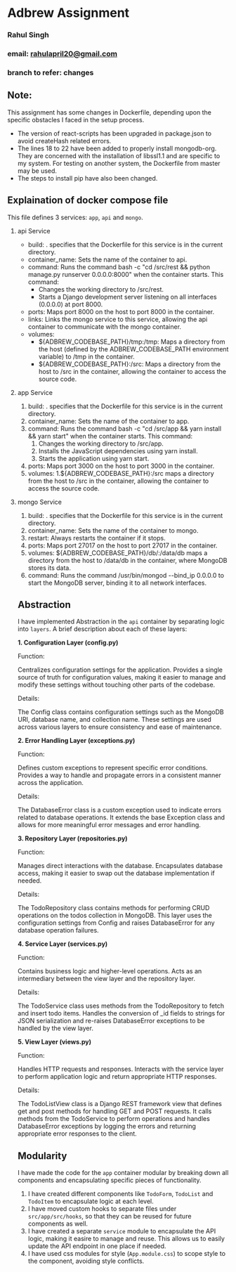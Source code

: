 # Adbrew Assignment

### Rahul Singh

### email: rahulapril20@gmail.com

### branch to refer: changes

## Note:

This assignment has some changes in Dockerfile, depending upon the specific obstacles I faced in the setup process.

<ul>
<li>The version of react-scripts has been upgraded in package.json to avoid createHash related errors.</li>
<li>The lines 18 to 22 have been added to properly install mongodb-org. They are concerned with the installation of libssl1.1 and are specific to my system. For testing on another system, the Dockerfile from master may be used.</li>
<li>The steps to install pip have also been changed.</li>
</ul>

## Explaination of docker compose file

This file defines 3 services: `app`, `api` and `mongo`.

1. api Service
   <ul>
    <li>build: . specifies that the Dockerfile for this service is in the current directory.</li>
    <li>container_name: Sets the name of the container to api.</li>
    <li>command: Runs the command bash -c "cd /src/rest && python manage.py runserver 0.0.0.0:8000" when the container starts. This command:<ul>
        <li>Changes the working directory to /src/rest.</li>
        <li>Starts a Django development server listening on all interfaces (0.0.0.0) at port 8000.</li></ul></li>
    <li>ports: Maps port 8000 on the host to port 8000 in the container.</li>
    <li>links: Links the mongo service to this service, allowing the api container to communicate with the mongo container.</li>
    <li>volumes:<ul>
        <li>${ADBREW_CODEBASE_PATH}/tmp:/tmp: Maps a directory from the host (defined by the ADBREW_CODEBASE_PATH environment variable) to /tmp in the container.</li>
        <li>${ADBREW_CODEBASE_PATH}:/src: Maps a directory from the host to /src in the container, allowing the container to access the source code.</li>
        </ul>
        </li>
        </ul>

2. app Service

   1. build: . specifies that the Dockerfile for this service is in the current directory.
   2. container_name: Sets the name of the container to app.
   3. command: Runs the command bash -c "cd /src/app && yarn install && yarn start" when the container starts. This command:
      1. Changes the working directory to /src/app.
      2. Installs the JavaScript dependencies using yarn install.
      3. Starts the application using yarn start.
   4. ports: Maps port 3000 on the host to port 3000 in the container.
   5. volumes: 1.${ADBREW_CODEBASE_PATH}:/src maps a directory from the host to /src in the container, allowing the container to access the source code.

3. mongo Service

   1. build: . specifies that the Dockerfile for this service is in the current directory.
   2. container_name: Sets the name of the container to mongo.
   3. restart: Always restarts the container if it stops.
   4. ports: Maps port 27017 on the host to port 27017 in the container.
   5. volumes: ${ADBREW_CODEBASE_PATH}/db/:/data/db maps a directory from the host to /data/db in the container, where MongoDB stores its data.
   6. command: Runs the command /usr/bin/mongod --bind_ip 0.0.0.0 to start the MongoDB server, binding it to all network interfaces.

   ## Abstraction

   I have implemented Abstraction in the `api` container by separating logic into `layers`. A brief description about each of these layers:

   <b>1. Configuration Layer (config.py)</b>

   Function:

   Centralizes configuration settings for the application.
   Provides a single source of truth for configuration values, making it easier to manage and modify these settings without touching other parts of the codebase.

   Details:

   The Config class contains configuration settings such as the MongoDB URI, database name, and collection name. These settings are used across various layers to ensure consistency and ease of maintenance.

   <b>2. Error Handling Layer (exceptions.py)</b>

   Function:

   Defines custom exceptions to represent specific error conditions.
   Provides a way to handle and propagate errors in a consistent manner across the application.

   Details:

   The DatabaseError class is a custom exception used to indicate errors related to database operations. It extends the base Exception class and allows for more meaningful error messages and error handling.

   <b>3. Repository Layer (repositories.py)</b>

   Function:

   Manages direct interactions with the database.
   Encapsulates database access, making it easier to swap out the database implementation if needed.

   Details:

   The TodoRepository class contains methods for performing CRUD operations on the todos collection in MongoDB.
   This layer uses the configuration settings from Config and raises DatabaseError for any database operation failures.

   <b>4. Service Layer (services.py)</b>

   Function:

   Contains business logic and higher-level operations.
   Acts as an intermediary between the view layer and the repository layer.

   Details:

   The TodoService class uses methods from the TodoRepository to fetch and insert todo items.
   Handles the conversion of \_id fields to strings for JSON serialization and re-raises DatabaseError exceptions to be handled by the view layer.

   <b>5. View Layer (views.py)</b>

   Function:

   Handles HTTP requests and responses.
   Interacts with the service layer to perform application logic and return appropriate HTTP responses.

   Details:

   The TodoListView class is a Django REST framework view that defines get and post methods for handling GET and POST requests.
   It calls methods from the TodoService to perform operations and handles DatabaseError exceptions by logging the errors and returning appropriate error responses to the client.

   ## Modularity

   I have made the code for the `app` container modular by breaking down all components and encapsulating specific pieces of functionality.

   1. I have created different components like `TodoForm`, `TodoList` and `TodoItem` to encapsulate logic at each level.
   2. I have moved custom hooks to separate files under `src/app/src/hooks`, so that they can be reused for future components as well.
   3. I have created a separate `service` module to encapsulate the API logic, making it easire to manage and reuse. This allows us to easily update the API endpoint in one place if needed.
   4. I have used css modules for style (`App.module.css`) to scope style to the component, avoiding style conflicts.
